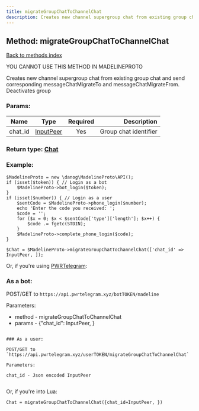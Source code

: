 ```yaml
---
title: migrateGroupChatToChannelChat
description: Creates new channel supergroup chat from existing group chat and send corresponding messageChatMigrateTo and messageChatMigrateFrom. Deactivates group
---
```

## Method: migrateGroupChatToChannelChat  
[Back to methods index](index.md)


YOU CANNOT USE THIS METHOD IN MADELINEPROTO


Creates new channel supergroup chat from existing group chat and send corresponding messageChatMigrateTo and messageChatMigrateFrom. Deactivates group

### Params:

| Name     |    Type       | Required | Description |
|----------|:-------------:|:--------:|------------:|
|chat\_id|[InputPeer](../types/InputPeer.md) | Yes|Group chat identifier|


### Return type: [Chat](../types/Chat.md)

### Example:


```
$MadelineProto = new \danog\MadelineProto\API();
if (isset($token)) { // Login as a bot
    $MadelineProto->bot_login($token);
}
if (isset($number)) { // Login as a user
    $sentCode = $MadelineProto->phone_login($number);
    echo 'Enter the code you received: ';
    $code = '';
    for ($x = 0; $x < $sentCode['type']['length']; $x++) {
        $code .= fgetc(STDIN);
    }
    $MadelineProto->complete_phone_login($code);
}

$Chat = $MadelineProto->migrateGroupChatToChannelChat(['chat_id' => InputPeer, ]);
```

Or, if you're using [PWRTelegram](https://pwrtelegram.xyz):

### As a bot:

POST/GET to `https://api.pwrtelegram.xyz/botTOKEN/madeline`

Parameters:

* method - migrateGroupChatToChannelChat
* params - {"chat_id": InputPeer, }

```

### As a user:

POST/GET to `https://api.pwrtelegram.xyz/userTOKEN/migrateGroupChatToChannelChat`

Parameters:

chat_id - Json encoded InputPeer


```

Or, if you're into Lua:

```
Chat = migrateGroupChatToChannelChat({chat_id=InputPeer, })
```

